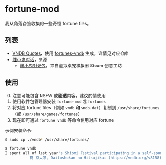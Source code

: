 # fortune-mod

我从角落旮笪收集的一些奇怪 fortune files。

## 列表

- [VNDB Quotes](vndb/)，使用 [fortunes-vndb](https://github.com/Vinfall/fortunes-vndb) 生成，详情见对应仓库
- [雌小鬼对话](mesugaki/)，来源
  - [雌小鬼对话包](https://steamcommunity.com/sharedfiles/filedetails/?id=3023130450)，来自虚拟桌宠模拟器 Steam 创意工坊

## 使用

0. 注意可能包含 NSFW 或**剧透**内容，建议酌情使用
1. 使用软件包管理器安装 `fortune-mod` 或 `fortunes`
2. 将对应 fortune files（例如 `vndb` **和** `vndb.dat`）复制到 `/usr/share/fortunes`（或 `/usr/share/games/fortunes`）
3. 现在即可通过 `fortune vndb` 等命令使用对应 fortune

示例安装命令:

```sh
$ sudo cp ./vndb* /usr/share/fortunes/

$ fortune vndb
I spent all of last year's Shiomi Festival participating in a self-sponsored Reading Festival at my apartment, actually.
        -- 筧 京太郎, Daitoshokan no Hitsujikai (https://vndb.org/v8158)
```
